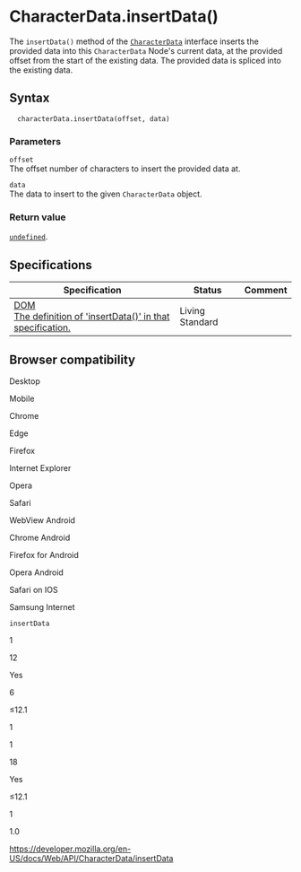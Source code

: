 # CharacterData.insertData()

The `insertData()` method of the [`CharacterData`](../characterdata) interface inserts the provided data into this `CharacterData` Node's current data, at the provided offset from the start of the existing data. The provided data is spliced into the existing data.

## Syntax

      characterData.insertData(offset, data)

### Parameters

`offset`  
The offset number of characters to insert the provided data at.

`data`  
The data to insert to the given `CharacterData` object.

### Return value

[`undefined`](https://developer.mozilla.org/en-US/docs/Web/JavaScript/Reference/Global_Objects/undefined).

## Specifications

<table><thead><tr class="header"><th>Specification</th><th>Status</th><th>Comment</th></tr></thead><tbody><tr class="odd"><td><a href="https://dom.spec.whatwg.org/#dom-characterdata-insertdata">DOM<br />
<span class="small">The definition of 'insertData()' in that specification.</span></a></td><td><span class="spec-living">Living Standard</span></td><td></td></tr></tbody></table>

## Browser compatibility

Desktop

Mobile

Chrome

Edge

Firefox

Internet Explorer

Opera

Safari

WebView Android

Chrome Android

Firefox for Android

Opera Android

Safari on IOS

Samsung Internet

`insertData`

1

12

Yes

6

≤12.1

1

1

18

Yes

≤12.1

1

1.0

<a href="https://developer.mozilla.org/en-US/docs/Web/API/CharacterData/insertData" class="_attribution-link">https://developer.mozilla.org/en-US/docs/Web/API/CharacterData/insertData</a>
